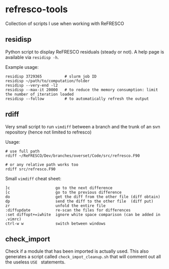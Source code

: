 # refresco-tools
Collection of scripts I use when working with ReFRESCO


## residisp
Python script to display ReFRESCO residuals (steady or not). A help page is available via `residisp -h`.

Example usage:
```
residisp 3729365          # slurm job ID
residisp ~/path/to/computation/folder
residisp --very-end -l2
residisp --max-it 20000   # to reduce the memory consumption: limit the number of iteration loaded
residisp --follow         # to automatically refresh the output
```

## rdiff
Very small script to run `vimdiff` between a branch and the trunk of an svn repository (hence not limited to refresco)

Usage:
```
# use full path
rdiff ~/ReFRESCO/Dev/branches/overset/Code/src/refresco.F90

# or any relative path works too
rdiff src/refresco.F90
```

Small `vimdiff` cheat sheet:
```
]c                    go to the next difference
[c                    go to the previous difference
do                    get the diff from the other file (diff obtain)
dp                    send the diff to the other file  (diff put)
zr                    unfold the entire file
:diffupdate           re-scan the files for differences
:set diffopt+=iwhite  ignore white space comparison (can be added in .vimrc)
ctrl-w w              switch between windows
```
 
## check\_import
Check if a module that has been imported is actually used.
This also generates a script called `check_impot_cleanup.sh` that will comment out all the useless `USE ` statements.
